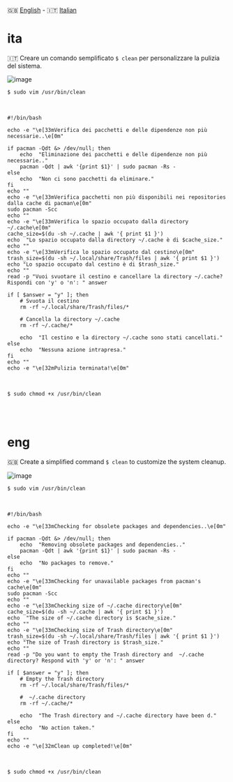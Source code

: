 🇬🇧 [English](#eng) - 🇮🇹 [Italian](#ita)


# ita

🇮🇹 Creare un comando semplificato `$ clean`  per personalizzare la pulizia del sistema.

![image](https://github.com/ArchItalia/site/assets/117321045/bf39f1e0-33b7-47d4-b984-fae2cdbe56f4)





`$ sudo vim /usr/bin/clean`

<br>

```
#!/bin/bash

echo -e "\e[33mVerifica dei pacchetti e delle dipendenze non più necessarie..\e[0m"

if pacman -Qdt &> /dev/null; then
    echo  "Eliminazione dei pacchetti e delle dipendenze non più necessarie.."
    pacman -Qdt | awk '{print $1}' | sudo pacman -Rs -
else
    echo  "Non ci sono pacchetti da eliminare."
fi
echo ""
echo -e "\e[33mVerifica pacchetti non più disponibili nei repositories dalla cache di pacman\e[0m"
sudo pacman -Scc 
echo ""
echo -e "\e[33mVerifica lo spazio occupato dalla directory ~/.cache\e[0m"
cache_size=$(du -sh ~/.cache | awk '{ print $1 }')
echo  "Lo spazio occupato dalla directory ~/.cache è di $cache_size."
echo ""
echo -e "\e[33mVerifica lo spazio occupato dal cestino\e[0m"
trash_size=$(du -sh ~/.local/share/Trash/files | awk '{ print $1 }')
echo "Lo spazio occupato dal cestino è di $trash_size."
echo ""
read -p "Vuoi svuotare il cestino e cancellare la directory ~/.cache? Rispondi con 'y' o 'n': " answer

if [ $answer = "y" ]; then
    # Svuota il cestino
    rm -rf ~/.local/share/Trash/files/*

    # Cancella la directory ~/.cache
    rm -rf ~/.cache/*

    echo  "Il cestino e la directory ~/.cache sono stati cancellati."
else
    echo  "Nessuna azione intrapresa."
fi
echo ""
echo -e "\e[32mPulizia terminata!\e[0m"
```
<br>

`$ sudo chmod +x /usr/bin/clean`

<br><br>

# eng

🇬🇧 Create a simplified command `$ clean` to customize the system cleanup.

![image](https://github.com/ArchItalia/site/assets/117321045/bf07d1c6-4ddc-49fa-911b-4c2d6911749a)



`$ sudo vim /usr/bin/clean`

<br>

```
#!/bin/bash

echo -e "\e[33mChecking for obsolete packages and dependencies..\e[0m"

if pacman -Qdt &> /dev/null; then
    echo  "Removing obsolete packages and dependencies.."
    pacman -Qdt | awk '{print $1}' | sudo pacman -Rs -
else
    echo  "No packages to remove."
fi
echo ""
echo -e "\e[33mChecking for unavailable packages from pacman's cache\e[0m"
sudo pacman -Scc 
echo ""
echo -e "\e[33mChecking size of ~/.cache directory\e[0m"
cache_size=$(du -sh ~/.cache | awk '{ print $1 }')
echo  "The size of ~/.cache directory is $cache_size."
echo ""
echo -e "\e[33mChecking size of Trash directory\e[0m"
trash_size=$(du -sh ~/.local/share/Trash/files | awk '{ print $1 }')
echo "The size of Trash directory is $trash_size."
echo ""
read -p "Do you want to empty the Trash directory and  ~/.cache directory? Respond with 'y' or 'n': " answer

if [ $answer = "y" ]; then
    # Empty the Trash directory
    rm -rf ~/.local/share/Trash/files/*

    #  ~/.cache directory
    rm -rf ~/.cache/*

    echo  "The Trash directory and ~/.cache directory have been d."
else
    echo  "No action taken."
fi
echo ""
echo -e "\e[32mClean up completed!\e[0m"
```
<br>

`$ sudo chmod +x /usr/bin/clean`
